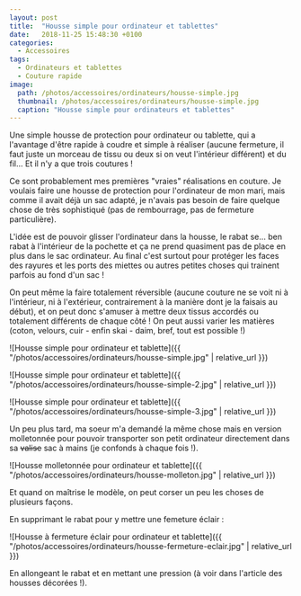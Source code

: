 ```yaml
---
layout: post
title:  "Housse simple pour ordinateur et tablettes"
date:   2018-11-25 15:48:30 +0100
categories: 
  - Accessoires
tags: 
  - Ordinateurs et tablettes
  - Couture rapide
image:
  path: /photos/accessoires/ordinateurs/housse-simple.jpg
  thumbnail: /photos/accessoires/ordinateurs/housse-simple.jpg
  caption: "Housse simple pour ordinateurs et tablettes"
---
```


Une simple housse de protection pour ordinateur ou tablette, qui a l'avantage d'être rapide à coudre et simple à réaliser (aucune fermeture, il faut juste un morceau de tissu ou deux si on veut l'intérieur différent) et du fil... Et il n'y a que trois coutures !

<!-- more -->

Ce sont probablement mes premières "vraies" réalisations en couture. Je voulais faire une housse de protection pour l'ordinateur de mon mari, mais comme il avait déjà un sac adapté, je n'avais pas besoin de faire quelque chose de très sophistiqué (pas de rembourrage, pas de fermeture particulière). 

L'idée est de pouvoir glisser l'ordinateur dans la housse, le rabat se... ben rabat à l'intérieur de la pochette et ça ne prend quasiment pas de place en plus dans le sac ordinateur. Au final c'est surtout pour protéger les faces des rayures et les ports des miettes ou autres petites choses qui trainent parfois au fond d'un sac ! 

On peut même la faire totalement réversible (aucune couture ne se voit ni à l'intérieur, ni à l'extérieur, contrairement à la manière dont je la faisais au début), et on peut donc s'amuser à mettre deux tissus accordés ou totalement différents de chaque côté ! On peut aussi varier les matières (coton, velours, cuir - enfin skai - daim, bref, tout est possible !)

![Housse simple pour ordinateur et tablette]({{ "/photos/accessoires/ordinateurs/housse-simple.jpg" | relative_url }})

![Housse simple pour ordinateur et tablette]({{ "/photos/accessoires/ordinateurs/housse-simple-2.jpg" | relative_url }})

![Housse simple pour ordinateur et tablette]({{ "/photos/accessoires/ordinateurs/housse-simple-3.jpg" | relative_url }})

Un peu plus tard, ma soeur m'a demandé la même chose mais en version molletonnée pour pouvoir transporter son petit ordinateur directement dans sa ~~valise~~ sac à mains (je confonds à chaque fois !). 

![Housse molletonnée pour ordinateur et tablette]({{ "/photos/accessoires/ordinateurs/housse-molleton.jpg" | relative_url }})

Et quand on maîtrise le modèle, on peut corser un peu les choses de plusieurs façons. 

En supprimant le rabat pour y mettre une femeture éclair : 

![Housse à fermeture éclair pour ordinateur et tablette]({{ "/photos/accessoires/ordinateurs/housse-fermeture-eclair.jpg" | relative_url }})

En allongeant le rabat et en mettant une pression (à voir dans l'article des housses décorées !). 



